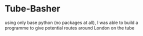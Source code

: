 # Tube-Basher
using only base python (no packages at all), I was able to build a programme to give potential routes around London on the tube
